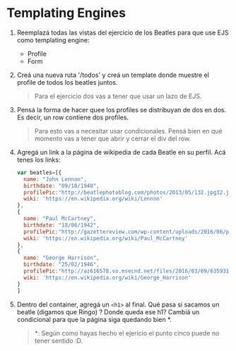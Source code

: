 # Templating Engines

1. Reemplazá todas las vistas del ejercicio de los Beatles para que use EJS como templating engine:

	* Profile
	* Form
2. Creá una nueva ruta '/todos' y creá un template donde muestre el profile de todos los beatles juntos.

	> Para el ejercicio dos vas a tener que usar un lazo de EJS.
3. Pensá la forma de hacer quee los profiles se distribuyan de dos en dos. Es decir, un row contiene dos profiles.
	
	> Para esto vas a necesitar usar condicionales. Pensá bien en qué momento vas a tener que abrir y cerrar el div del row.
4. Agregá un link a la página de wikipedia de cada Beatle en su perfil. Acá tenes los links:
	
	```javascript
	var beatles=[{
	  name: "John Lennon",
	  birthdate: "09/10/1940",
	  profilePic:"http://beatlephotoblog.com/photos/2013/05/132.jpg32.jpg",
	  wiki: 'https://en.wikipedia.org/wiki/Lennon'
	},
	{
	  name: "Paul McCartney",
	  birthdate: "18/06/1942",
	  profilePic:"http://gazettereview.com/wp-content/uploads/2016/06/paul-mccartney.jpg",
	  wiki: 'https://en.wikipedia.org/wiki/Paul_McCartney'
	},
	{
	  name: "George Harrison",
	  birthdate: "25/02/1946",
	  profilePic:"http://az616578.vo.msecnd.net/files/2016/03/09/635931448636931925-692833716_george-harrison-living-in-the-material-world-george-harrison-photo-credit-credit-robert-whitaker-c-apple-corps-ltd-courtesy-of-hbo.jpg",
	  wiki: 'https://en.wikipedia.org/wiki/George_Harrison'
	}
	]
	```

5. Dentro del container, agregá un `<h1>` al final. Qué pasa si sacamos un beatle (digamos que Ringo) ? Donde queda ese h1? Cambiá un condicional para que la página siga quedando bien *.
	
	> *: Según como hayas hecho el ejericio el punto cinco puede no tener sentido :D.
